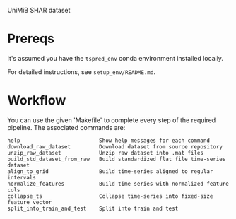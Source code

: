 UniMiB SHAR dataset

# Prereqs

It's assumed you have the `tspred_env` conda environment installed locally.

For detailed instructions, see `setup_env/README.md`.

# Workflow

You can use the given 'Makefile' to complete every step of the required pipeline. The associated commands are:

```
help                         Show help messages for each command
download_raw_dataset         Download dataset from source repository
unzip_raw_dataset            Unzip raw dataset into .mat files
build_std_dataset_from_raw   Build standardized flat file time-series dataset
align_to_grid                Build time-series aligned to regular intervals
normalize_features           Build time series with normalized feature cols
collapse_ts                  Collapse time-series into fixed-size feature vector
split_into_train_and_test    Split into train and test
```
